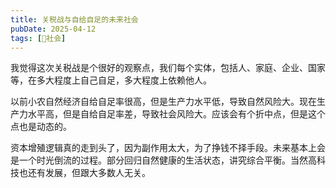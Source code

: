 ```yaml
---
title: 关税战与自给自足的未来社会
pubDate: 2025-04-12
tags: [👫社会]
---
```


我觉得这次关税战是个很好的观察点，我们每个实体，包括人、家庭、企业、国家等，在多大程度上自己自足，多大程度上依赖他人。

以前小农自然经济自给自足率很高，但是生产力水平低，导致自然风险大。现在生产力水平高，但是自给自足率差，导致社会风险大。应该会有个折中点，但是这个点也是动态的。

资本增殖逻辑真的走到头了，因为副作用太大，为了挣钱不择手段。未来基本上会是一个时光倒流的过程。部分回归自然健康的生活状态，讲究综合平衡。当然高科技也还有发展，但跟大多数人无关。
